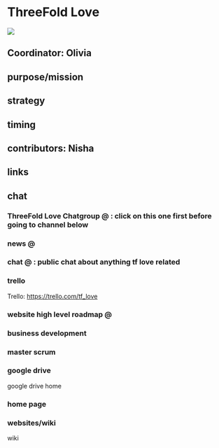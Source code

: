 
# ThreeFold Love

![](https://images.unsplash.com/photo-1516646085441-e1719f13aa3e?ixlib=rb-0.3.5&ixid=eyJhcHBfaWQiOjEyMDd9&s=93341582c6b79df39b45b93000761ec4&auto=format&fit=crop&w=666&q=80)

## Coordinator: Olivia

## purpose/mission


## strategy

## timing

## contributors: Nisha 

## links


## chat
### ThreeFold Love Chatgroup @ : click on this one first before going to channel below 
### news @
### chat @ : public chat about anything tf love related

### trello
Trello: https://trello.com/tf_love 

### website high level roadmap @

### business development

### master scrum

### google drive
google drive home

### home page

### websites/wiki
wiki
